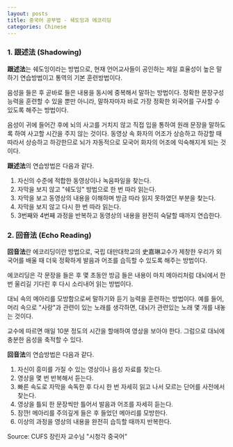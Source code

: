 ```yaml
---
layout: posts
title: 중국어 공부법 - 쉐도잉과 에코리딩
categories: Chinese
---
```


### 1. 跟述法 (Shadowing)

**跟述法**는 쉐도잉이라는 방법으로, 현재 언어교사들이 공인하는 제일 효율성이 높은 말하기 연습방법이고 통역의 기본 훈련방법이다.

음성을 들은 후 곧바로 들은 내용을 동시에 중복해서 말하는 방법이다. 정확한 문장구성능력을 훈련할 수 있을 뿐만 아니라, 말하자마자 바로 가장 정확한 외국어를 구사할 수 있도록 해주는 방법이다.

음성이 귀에 들어간 후에 뇌의 사고를 거치지 않고 직접 입을 통하여 원래 문장을 말하도록 하여 사고할 시간을 주지 않는 것이다. 동영상 속 화자의 어조가 상승하고 하강할 때 따라서 상승하고 하강한므로 뇌가 자동적으로 모국어 화자의 어조에 익숙해지게 되는 것이다.

**跟述法**의 연습방법은 다음과 같다.

1. 자신의 수준에 적합한 동영상이나 녹음파일을 찾는다.
2. 자막을 보지 않고 "쉐도잉" 방법으로 한 번 따라 읽는다.
3. 자막을 보고 동영상의 내용을 이해하며 방금 따라 읽지 못하였던 부분을 찾는다.
4. 자막을 보지 않고 다시 한 번 따라 읽는다.
5. 3번째와 4번째 과정을 반복하고 동영상의 내용을 완전히 숙달할 때까지 연습한다.



### 2. 回音法 (Echo Reading)

**回音法**란 에코리딩이란 방법으로, 국립 대만대학교의 史嘉琳교수가 제창한 우리가 외국어를 배울 때 더욱 정확하게 발음과 어조를 습득할 수 있도록 해주는 방법이다.

에코리딩은 각 문장을 들은 후 몇 초동안 방금 들은 내용이 마치 메아리처럼 대뇌에서 한 번 울리길 기다린 후 다시 소리내어 읽는 방법이다.

대뇌 속의 메아리를 모방함으로써 말하기와 듣기 능력을 훈련하는 방법이다. 예를 들어, 머리 속으로 "사랑"과 관련이 있는 노래를 생각하면, 대뇌가 관련있는 노래 몇 개를 내놓는 것이다.

교수에 따르면 매일 10분 정도의 시간을 할애하여 영상을 보아야 한다. 그럼으로 대뇌에 충분한 음성을 축적할 수 있다.

**回音法**의 연습방법은 다음과 같다.

1. 자신이 흥미를 가질 수 있는 영상이나 음성 자료를 찾는다.
2. 영상을 몇 번 반복해서 듣는다.
3. 빠른 속도로 자막을 속독한 후 다시 한 번 자세히 읽고 나서 모르는 단어를 사전에서 찾는다.
4. 영상을 틀되 한 문장씩만 틀어서 발음과 어조를 자세히 듣는다.
5. 잠깐! 메아리를 주의깊게 들은 후 들었던 메아리를 모방한다.
6. 이상의 과정을 영상의 내용을 완전히 습득할 때까지 반복한다.

Source: CUFS 장린자 교수님 "시청각 중국어"



